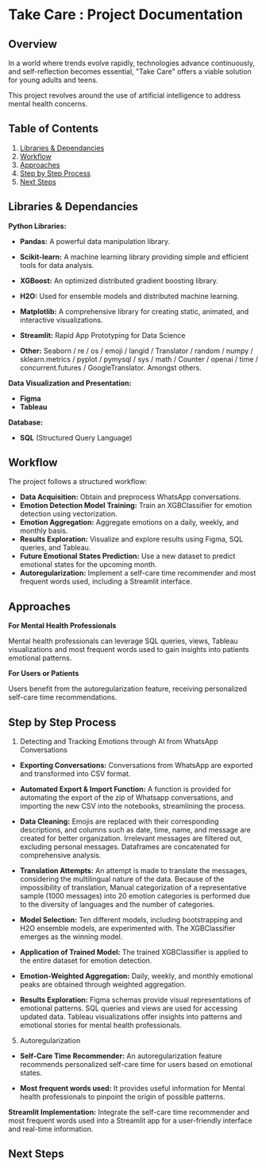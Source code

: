 # Take Care : Project Documentation

## Overview

In a world where trends evolve rapidly, technologies advance continuously, and self-reflection becomes essential, "Take Care" offers a viable solution for young adults and teens. 

This project revolves around the use of artificial intelligence to address mental health concerns.

## Table of Contents

1. [Libraries & Dependancies](#libraries-&-dependancies)
2. [Workflow](#workflow)
3. [Approaches](#approaches)
4. [Step by Step Process](#step-by-step-process)
5. [Next Steps](#next-steps)


## Libraries & Dependancies

**Python Libraries:**
- **Pandas:** A powerful data manipulation library.
- **Scikit-learn:** A machine learning library providing simple and efficient tools for data analysis.
- **XGBoost:** An optimized distributed gradient boosting library.
- **H2O:** Used for ensemble models and distributed machine learning.
- **Matplotlib:** A comprehensive library for creating static, animated, and interactive visualizations.
- **Streamlit:** Rapid App Prototyping for Data Science

- **Other:** Seaborn / re / os / emoji / langid / Translator / random / numpy / sklearn.metrics / pyplot / pymysql / sys / math / Counter / openai / time / concurrent.futures / GoogleTranslator. Amongst others. 

**Data Visualization and Presentation:**
- **Figma** 
- **Tableau** 

**Database:**
- **SQL** (Structured Query Language) 

## Workflow

The project follows a structured workflow:

- **Data Acquisition:** Obtain and preprocess WhatsApp conversations.
- **Emotion Detection Model Training:** Train an XGBClassifier for emotion detection using vectorization.
- **Emotion Aggregation:** Aggregate emotions on a daily, weekly, and monthly basis.
- **Results Exploration:** Visualize and explore results using Figma, SQL queries, and Tableau.
- **Future Emotional States Prediction:** Use a new dataset to predict emotional states for the upcoming month.
- **Autoregularization:** Implement a self-care time recommender and most frequent words used, including a Streamlit interface.

## Approaches

**For Mental Health Professionals**

Mental health professionals can leverage SQL queries, views, Tableau visualizations and most frequent words used to gain insights into patients emotional patterns.

**For Users or Patients**

Users benefit from the autoregularization feature, receiving personalized self-care time recommendations.

## Step by Step Process

1. Detecting and Tracking Emotions through AI from WhatsApp Conversations

- **Exporting Conversations:** Conversations from WhatsApp are exported and transformed into CSV format.

- **Automated Export & Import Function:** A function is provided for automating the export of the zip of Whatsapp conversations, and importing the new CSV into the notebooks, streamlining the process.

- **Data Cleaning:** Emojis are replaced with their corresponding descriptions, and columns such as date, time, name, and message are created for better organization. Irrelevant messages are filtered out, excluding personal messages. Dataframes are concatenated for comprehensive analysis.

- **Translation Attempts:** An attempt is made to translate the messages, considering the multilingual nature of the data. Because of the impossibility of translation, Manual categorization of a representative sample (1000 messages) into 20 emotion categories is performed due to the diversity of languages and the number of categories.

- **Model Selection:** Ten different models, including bootstrapping and H2O ensemble models, are experimented with. The XGBClassifier emerges as the winning model.

- **Application of Trained Model:** The trained XGBClassifier is applied to the entire dataset for emotion detection.

- **Emotion-Weighted Aggregation:** Daily, weekly, and monthly emotional peaks are obtained through weighted aggregation.

- **Results Exploration:** Figma schemas provide visual representations of emotional patterns. SQL queries and views are used for accessing updated data. Tableau visualizations offer insights into patterns and emotional stories for mental health professionals.


5. Autoregularization

- **Self-Care Time Recommender:** 
An autoregularization feature recommends personalized self-care time for users based on emotional states.

- **Most frequent words used:** 
It provides useful information for Mental health professionals to pinpoint the origin of possible patterns.

**Streamlit Implementation:**
Integrate the self-care time recommender and most frequent words used into a Streamlit app for a user-friendly interface and real-time information. 

## Next Steps



